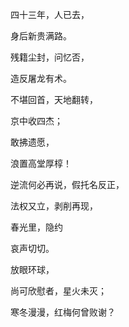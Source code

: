 四十三年，人已去，

身后新贵满路。

残籍尘封，问忆否，

造反屠龙有术。

不堪回首，天地翻转，

京中收四杰；

敢拂遗愿，

浪置高堂厚椁！

逆流何必再说，假托名反正，

法权又立，剥削再现，

春光里，隐约

哀声切切。

放眼环球，

尚可欣慰者，星火未灭；

寒冬漫漫，红梅何曾败谢？
